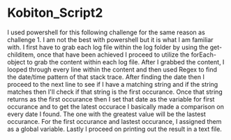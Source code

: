 # Kobiton_Script2

I used powershell for this following challenge for the same reason as challenge 1. I am not the best with powershell but it is what I am familiar with. I first have to grab each log file within the log folder by using the get-childitem, once that have been achieved I proceed to utilize the forEach-object to grab the content within each log file. After I grabbed the content, I looped through every line within the content and then used Regex to find the date/time pattern of that stack trace. After finding the date then I proceed to the next line to see if I have a matching string and if the string matches then I'll check if that string is the first occurance. Once that string returns as the first occurance then I set that date as the variable for first occurance and to get the latest occurace I basically made a comparison on every date I found. The one with the greatest value will be the lastest occurance. For the first occurance and lastest occurance, I assigned them as a global variable. Lastly I proceed on printing out the result in a text file.
